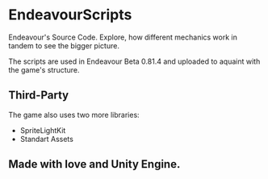 # EndeavourScripts
Endeavour's Source Code.
Explore, how different mechanics work in tandem to see the bigger picture.

The scripts are used in Endeavour Beta 0.81.4 and uploaded to aquaint with the game's structure.

## Third-Party
The game also uses two more libraries:
+  SpriteLightKit
+  Standart Assets

## Made with love and Unity Engine.
